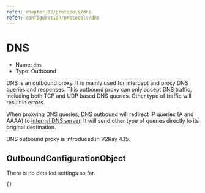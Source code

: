 ```yaml
---
refcn: chapter_02/protocols/dns
refen: configuration/protocols/dns
---
```

# DNS

* Name: `dns`
* Type: Outbound

DNS is an outbound proxy. It is mainly used for intercept and proxy DNS queries and responses. This outbound proxy can only accept DNS traffic, including both TCP and UDP based DNS queries. Other type of traffic will result in errors.

When proxying DNS queries, DNS outbound will redirect IP queries (A and AAAA) to [internal DNS server](../dns.md). It will send other type of queries directly to its original destination.

DNS outbound proxy is introduced in V2Ray 4.15.

## OutboundConfigurationObject

There is no detailed settings so far.

```javascript
{}
```